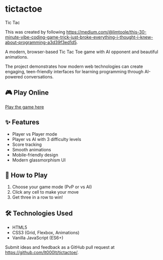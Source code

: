 # tictactoe
Tic Tac 

This was created by following https://medium.com/@limtoole/this-30-minute-vibe-coding-game-trick-just-broke-everything-i-thought-i-knew-about-programming-a3d39f3ed1d5.

A modern, browser-based Tic Tac Toe game with AI opponent and beautiful animations.

The project demonstrates how modern web technologies can create engaging, teen-friendly interfaces for learning programming through AI-powered conversations.


## 🎮 Play Online
[Play the game here](https://lt000lt.github.io/tictactoe/)

## ✨ Features
- Player vs Player mode
- Player vs AI with 3 difficulty levels
- Score tracking
- Smooth animations
- Mobile-friendly design
- Modern glassmorphism UI

## 🎯 How to Play
1. Choose your game mode (PvP or vs AI)
2. Click any cell to make your move
3. Get three in a row to win!

## 🛠️ Technologies Used
- HTML5
- CSS3 (Grid, Flexbox, Animations)
- Vanilla JavaScript (ES6+)

Submit ideas and feedback as a GitHub pull request at https://github.com/lt000lt/tictactoe/.
